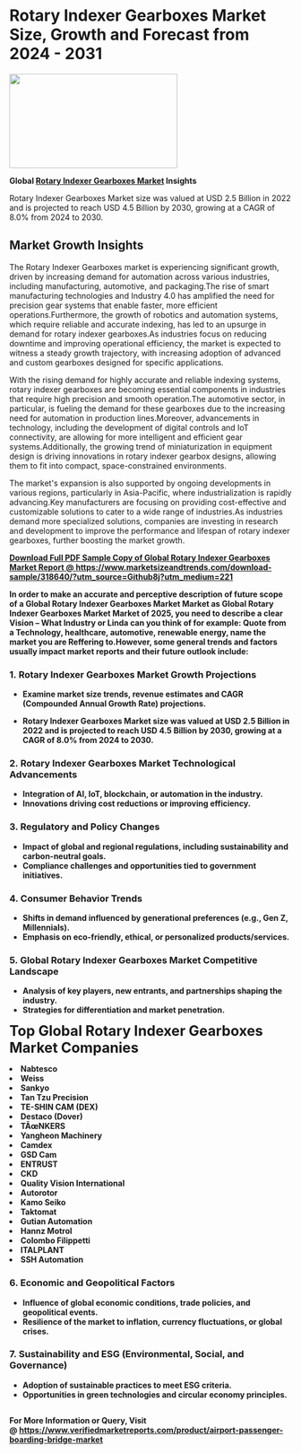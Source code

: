 <H1>Rotary Indexer Gearboxes Market Size, Growth and Forecast from 2024 - 2031</H1><img class="aligncenter size-medium wp-image-584254" src="https://thirdeyenews.in/wp-content/uploads/2024/09/Global-Market-Research-300x168.jpeg" alt="" width="300" height="168" /><p><strong>Global&nbsp;<a href="https://www.marketsizeandtrends.com/download-sample/318640/?utm_source=Github8j?utm_medium=221">Rotary Indexer Gearboxes Market</a> Insights</strong></p><p>Rotary Indexer Gearboxes Market size was valued at USD 2.5 Billion in 2022 and is projected to reach USD 4.5 Billion by 2030, growing at a CAGR of 8.0% from 2024 to 2030.</p><p><h2>Market Growth Insights</h2> <p>The Rotary Indexer Gearboxes market is experiencing significant growth, driven by increasing demand for automation across various industries, including manufacturing, automotive, and packaging.The rise of smart manufacturing technologies and Industry 4.0 has amplified the need for precision gear systems that enable faster, more efficient operations.Furthermore, the growth of robotics and automation systems, which require reliable and accurate indexing, has led to an upsurge in demand for rotary indexer gearboxes.As industries focus on reducing downtime and improving operational efficiency, the market is expected to witness a steady growth trajectory, with increasing adoption of advanced and custom gearboxes designed for specific applications.</p> <p><strong><a href="#"></a></strong></p> <p>With the rising demand for highly accurate and reliable indexing systems, rotary indexer gearboxes are becoming essential components in industries that require high precision and smooth operation.The automotive sector, in particular, is fueling the demand for these gearboxes due to the increasing need for automation in production lines.Moreover, advancements in technology, including the development of digital controls and IoT connectivity, are allowing for more intelligent and efficient gear systems.Additionally, the growing trend of miniaturization in equipment design is driving innovations in rotary indexer gearbox designs, allowing them to fit into compact, space-constrained environments.</p> <p>The market's expansion is also supported by ongoing developments in various regions, particularly in Asia-Pacific, where industrialization is rapidly advancing.Key manufacturers are focusing on providing cost-effective and customizable solutions to cater to a wide range of industries.As industries demand more specialized solutions, companies are investing in research and development to improve the performance and lifespan of rotary indexer gearboxes, further boosting the market growth.</p> <p><strong><a href="#"></p><p><span class=""><strong>Download Full PDF Sample Copy of Global Rotary Indexer Gearboxes Market Report</strong> @ <a href="https://www.marketsizeandtrends.com/download-sample/318640/?utm_source=Github8j?utm_medium=221" target="_blank">https://www.marketsizeandtrends.com/download-sample/318640/?utm_source=Github8j?utm_medium=221</a></span></p><p>In order to make an accurate and perceptive description of future scope of a Global&nbsp;Rotary Indexer Gearboxes Market Market as Global&nbsp;Rotary Indexer Gearboxes Market Market of 2025, you need to describe a clear Vision &ndash; What Industry or Linda can you think of for example: Quote from a Technology, healthcare, automotive, renewable energy, name the market you are Reffering to.However, some general trends and factors usually impact market reports and their future outlook include:</p><h3>1.&nbsp;<strong>Rotary Indexer Gearboxes Market Growth Projections</strong></h3><ul><li>Examine market size trends, revenue estimates and CAGR (Compounded Annual Growth Rate) projections.</li><li><p>Rotary Indexer Gearboxes Market size was valued at USD 2.5 Billion in 2022 and is projected to reach USD 4.5 Billion by 2030, growing at a CAGR of 8.0% from 2024 to 2030.</p></li></ul><h3>2.&nbsp;<strong>Rotary Indexer Gearboxes Market Technological Advancements</strong></h3><ul><li>Integration of AI, IoT, blockchain, or automation in the industry.</li><li>Innovations driving cost reductions or improving efficiency.</li></ul><h3>3.&nbsp;<strong>Regulatory and Policy Changes</strong></h3><ul><li>Impact of global and regional regulations, including sustainability and carbon-neutral goals.</li><li>Compliance challenges and opportunities tied to government initiatives.</li></ul><h3>4.&nbsp;<strong>Consumer Behavior Trends</strong></h3><ul><li>Shifts in demand influenced by generational preferences (e.g., Gen Z, Millennials).</li><li>Emphasis on eco-friendly, ethical, or personalized products/services.</li></ul><h3>5.&nbsp;<strong>Global Rotary Indexer Gearboxes Market Competitive Landscape</strong></h3><ul><li>Analysis of key players, new entrants, and partnerships shaping the industry.</li><li>Strategies for differentiation and market penetration.</li></ul><p data-pm-slice="1 1 []"><span style="color: inherit; font-family: inherit; font-size: 25px;">Top Global Rotary Indexer Gearboxes Market Companies</span></p><div class="" data-test-id=""><p><li>Nabtesco</li><li> Weiss</li><li> Sankyo</li><li> Tan Tzu Precision</li><li> TE-SHIN CAM (DEX)</li><li> Destaco (Dover)</li><li> TÃœNKERS</li><li> Yangheon Machinery</li><li> Camdex</li><li> GSD Cam</li><li> ENTRUST</li><li> CKD</li><li> Quality Vision International</li><li> Autorotor</li><li> Kamo Seiko</li><li> Taktomat</li><li> Gutian Automation</li><li> Hannz Motrol</li><li> Colombo Filippetti</li><li> ITALPLANT</li><li> SSH Automation</li></p></div><h3>6.&nbsp;<strong>Economic and Geopolitical Factors</strong></h3><ul><li>Influence of global economic conditions, trade policies, and geopolitical events.</li><li>Resilience of the market to inflation, currency fluctuations, or global crises.</li></ul><h3>7.&nbsp;<strong>Sustainability and ESG (Environmental, Social, and Governance)</strong></h3><ul><li>Adoption of sustainable practices to meet ESG criteria.</li><li>Opportunities in green technologies and circular economy principles.</li></ul><h2><strong style="font-size: 14px;">For More Information or Query, Visit @&nbsp;</strong><a style="background-color: #ffffff; font-size: 14px;" href="https://www.marketsizeandtrends.com/report/rotary-indexer-gearboxes-market/" target="_blank">https://www.verifiedmarketreports.com/product/airport-passenger-boarding-bridge-market</a></h2>
